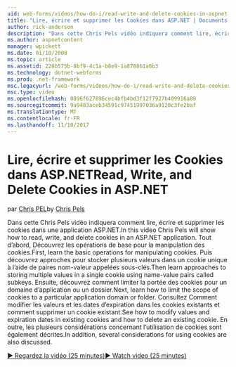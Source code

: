 ```yaml
---
uid: web-forms/videos/how-do-i/read-write-and-delete-cookies-in-aspnet
title: "Lire, écrire et supprimer les Cookies dans ASP.NET | Documents Microsoft"
author: rick-anderson
description: "Dans cette Chris Pels vidéo indiquera comment lire, écrire et supprimer les cookies dans une application ASP.NET. Tout d’abord, Découvrez les opérations de base pour la manipulation de cooki..."
ms.author: aspnetcontent
manager: wpickett
ms.date: 01/10/2008
ms.topic: article
ms.assetid: 228b575b-8bf9-4c1a-b8e9-1a878861a6b3
ms.technology: dotnet-webforms
ms.prod: .net-framework
msc.legacyurl: /web-forms/videos/how-do-i/read-write-and-delete-cookies-in-aspnet
msc.type: video
ms.openlocfilehash: 0896f627896cec4bfb4bd3f12f7927b409916a89
ms.sourcegitcommit: 9a9483aceb34591c97451997036a9120c3fe2baf
ms.translationtype: MT
ms.contentlocale: fr-FR
ms.lasthandoff: 11/10/2017
---
```

<a name="read-write-and-delete-cookies-in-aspnet"></a><span data-ttu-id="45ad4-104">Lire, écrire et supprimer les Cookies dans ASP.NET</span><span class="sxs-lookup"><span data-stu-id="45ad4-104">Read, Write, and Delete Cookies in ASP.NET</span></span>
====================
<span data-ttu-id="45ad4-105">par [Chris PEL](https://twitter.com/chrispels)</span><span class="sxs-lookup"><span data-stu-id="45ad4-105">by [Chris Pels](https://twitter.com/chrispels)</span></span>

<span data-ttu-id="45ad4-106">Dans cette Chris Pels vidéo indiquera comment lire, écrire et supprimer les cookies dans une application ASP.NET.</span><span class="sxs-lookup"><span data-stu-id="45ad4-106">In this video Chris Pels will show how to read, write, and delete cookies in an ASP.NET application.</span></span> <span data-ttu-id="45ad4-107">Tout d’abord, Découvrez les opérations de base pour la manipulation des cookies.</span><span class="sxs-lookup"><span data-stu-id="45ad4-107">First, learn the basic operations for manipulating cookies.</span></span> <span data-ttu-id="45ad4-108">Puis découvrez approches pour stocker plusieurs valeurs dans un cookie unique à l’aide de paires nom-valeur appelées sous-clés.</span><span class="sxs-lookup"><span data-stu-id="45ad4-108">Then learn approaches to storing multiple values in a single cookie using name-value pairs called subkeys.</span></span> <span data-ttu-id="45ad4-109">Ensuite, découvrez comment limiter la portée des cookies pour un domaine d’application ou un dossier.</span><span class="sxs-lookup"><span data-stu-id="45ad4-109">Next, learn how to limit the scope of cookies to a particular application domain or folder.</span></span> <span data-ttu-id="45ad4-110">Consultez Comment modifier les valeurs et les dates d’expiration dans les cookies existants et comment supprimer un cookie existant.</span><span class="sxs-lookup"><span data-stu-id="45ad4-110">See how to modify values and expiration dates in existing cookies and how to delete an existing cookie.</span></span> <span data-ttu-id="45ad4-111">En outre, les plusieurs considérations concernant l’utilisation de cookies sont également décrites.</span><span class="sxs-lookup"><span data-stu-id="45ad4-111">In addition, several considerations for using cookies are also discussed.</span></span>

[<span data-ttu-id="45ad4-112">&#9654; Regardez la vidéo (25 minutes)</span><span class="sxs-lookup"><span data-stu-id="45ad4-112">&#9654; Watch video (25 minutes)</span></span>](https://channel9.msdn.com/Blogs/ASP-NET-Site-Videos/read-write-and-delete-cookies-in-aspnet)
